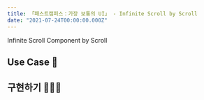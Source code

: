 ```yaml
---
title: 「패스트캠퍼스：가장 보통의 UI」 - Infinite Scroll by Scroll
date: "2021-07-24T00:00:00.000Z"
---
```


Infinite Scroll Component by Scroll

<!-- more -->


## Use Case 🚸

## 구현하기 👨🏻‍💻
